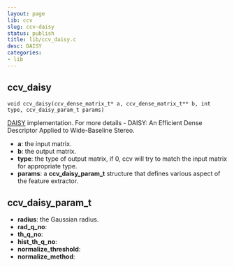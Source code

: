 ```yaml
---
layout: page
lib: ccv
slug: ccv-daisy
status: publish
title: lib/ccv_daisy.c
desc: DAISY
categories:
- lib
---
```


ccv_daisy
---------

	void ccv_daisy(ccv_dense_matrix_t* a, ccv_dense_matrix_t** b, int type, ccv_daisy_param_t params)

[DAISY](http://cvlab.epfl.ch/publications/publications/2010/TolaLF10a.pdf) implementation. For more details - DAISY: An Efficient Dense Descriptor Applied to Wide-Baseline Stereo.

 * **a**: the input matrix.
 * **b**: the output matrix.
 * **type**: the type of output matrix, if 0, ccv will try to match the input matrix for appropriate type.
 * **params**: a **ccv\_daisy\_param\_t** structure that defines various aspect of the feature extractor.

ccv_daisy_param_t
-----------------

 * **radius**: the Gaussian radius.
 * **rad_q_no**:
 * **th_q_no**:
 * **hist_th_q_no**:
 * **normalize_threshold**:
 * **normalize_method**:
